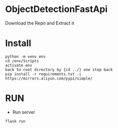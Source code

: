 # ObjectDetectionFastApi
Download the Repo and Extract it
# Install

```shell
python -m venv env
cd /env/Scripts
activate env
back to root directory by {cd ../} one step back
pip install -r requirements.txt -i https://mirrors.aliyun.com/pypi/simple/
```

# RUN

* Run server
```shell
flask run
```

